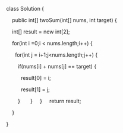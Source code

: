 class Solution {

    public int[] twoSum(int[] nums, int target) {

    int[] result = new int[2];

    for(int i =0;i < nums.length;i++) {

      for(int j = i+1;j<nums.length;j++) {

        if(nums[i] + nums[j] == target) {

          result[0] = i;

          result[1] = j;

        }
      }
    }
    return result;

    }

}